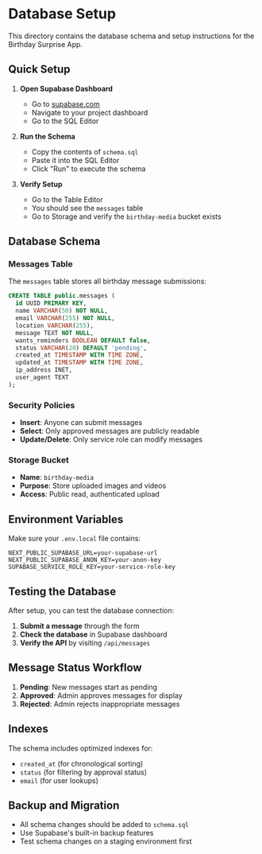 # Database Setup

This directory contains the database schema and setup instructions for the Birthday Surprise App.

## Quick Setup

1. **Open Supabase Dashboard**
   - Go to [supabase.com](https://supabase.com)
   - Navigate to your project dashboard
   - Go to the SQL Editor

2. **Run the Schema**
   - Copy the contents of `schema.sql`
   - Paste it into the SQL Editor
   - Click "Run" to execute the schema

3. **Verify Setup**
   - Go to the Table Editor
   - You should see the `messages` table
   - Go to Storage and verify the `birthday-media` bucket exists

## Database Schema

### Messages Table

The `messages` table stores all birthday message submissions:

```sql
CREATE TABLE public.messages (
  id UUID PRIMARY KEY,
  name VARCHAR(50) NOT NULL,
  email VARCHAR(255) NOT NULL,
  location VARCHAR(255),
  message TEXT NOT NULL,
  wants_reminders BOOLEAN DEFAULT false,
  status VARCHAR(20) DEFAULT 'pending',
  created_at TIMESTAMP WITH TIME ZONE,
  updated_at TIMESTAMP WITH TIME ZONE,
  ip_address INET,
  user_agent TEXT
);
```

### Security Policies

- **Insert**: Anyone can submit messages
- **Select**: Only approved messages are publicly readable
- **Update/Delete**: Only service role can modify messages

### Storage Bucket

- **Name**: `birthday-media`
- **Purpose**: Store uploaded images and videos
- **Access**: Public read, authenticated upload

## Environment Variables

Make sure your `.env.local` file contains:

```env
NEXT_PUBLIC_SUPABASE_URL=your-supabase-url
NEXT_PUBLIC_SUPABASE_ANON_KEY=your-anon-key
SUPABASE_SERVICE_ROLE_KEY=your-service-role-key
```

## Testing the Database

After setup, you can test the database connection:

1. **Submit a message** through the form
2. **Check the database** in Supabase dashboard
3. **Verify the API** by visiting `/api/messages`

## Message Status Workflow

1. **Pending**: New messages start as pending
2. **Approved**: Admin approves messages for display
3. **Rejected**: Admin rejects inappropriate messages

## Indexes

The schema includes optimized indexes for:
- `created_at` (for chronological sorting)
- `status` (for filtering by approval status)
- `email` (for user lookups)

## Backup and Migration

- All schema changes should be added to `schema.sql`
- Use Supabase's built-in backup features
- Test schema changes on a staging environment first
